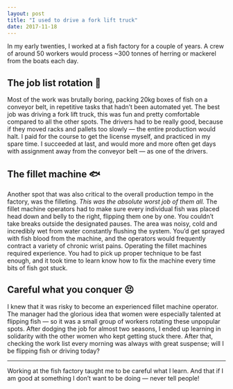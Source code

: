 ```yaml
---
layout: post
title: "I used to drive a fork lift truck"
date: 2017-11-18
---
```


In my early twenties, I worked at a fish factory for a couple of years. A crew of around 50 workers would process ~300 tonnes of herring or mackerel from the boats each day.

## The job list rotation 📝

Most of the work was brutally boring, packing 20kg boxes of fish on a conveyor belt, in repetitive tasks that hadn’t been automated yet. The best job was driving a fork lift truck, this was fun and pretty comfortable compared to all the other spots. The drivers had to be really good, because if they moved racks and pallets too slowly — the entire production would halt. I paid for the course to get the license myself, and practiced in my spare time. I succeeded at last, and would more and more often get days with assignment away from the conveyor belt — as one of the drivers.

## The fillet machine 🐟

Another spot that was also critical to the overall production tempo in the factory, was the filleting. _This was the absolute worst job of them all._ The fillet machine operators had to make sure every individual fish was placed head down and belly to the right, flipping them one by one. You couldn’t take breaks outside the designated pauses. The area was noisy, cold and incredibly wet from water constantly flushing the system. You’d get sprayed with fish blood from the machine, and the operators would frequently contract a variety of chronic wrist pains. Operating the fillet machines required experience. You had to pick up proper technique to be fast enough, and it took time to learn know how to fix the machine every time bits of fish got stuck.

## Careful what you conquer 😣

I knew that it was risky to become an experienced fillet machine operator. The manager had the glorious idea that women were especially talented at flipping fish — so it was a small group of workers rotating these unpopular spots. After dodging the job for almost two seasons, I ended up learning in solidarity with the other women who kept getting stuck there. After that, checking the work list every morning was always with great suspense; will I be flipping fish or driving today?

---

Working at the fish factory taught me to be careful what I learn. And that if I am good at something I don’t want to be doing — never tell people!
